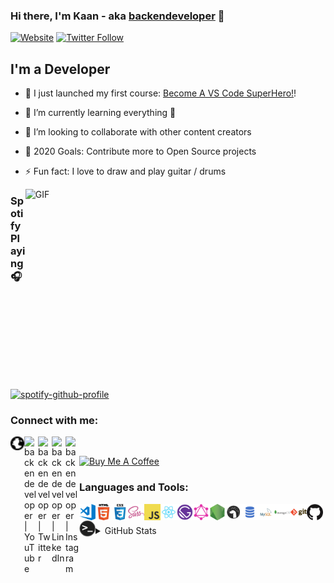 

### Hi there, I'm Kaan - aka [backendeveloper][website] 👋

[![Website](https://img.shields.io/website?label=backendeveloper.com&style=for-the-badge&url=https://backendeveloper.com)](https://backendeveloper.com)
[![Twitter Follow](https://img.shields.io/twitter/follow/backendeveloper?color=1DA1F2&logo=twitter&style=for-the-badge)](https://twitter.com/intent/follow?original_referer=https%3A%2F%2Fgithub.com%2Fbackendeveloper&screen_name=backendeveloper)

## I'm a Developer

- 🔭 I just launched my first course: [Become A VS Code SuperHero!][course]!
- 🌱 I’m currently learning everything 🤣
- 👯 I’m looking to collaborate with other content creators
- 🥅 2020 Goals: Contribute more to Open Source projects
- ⚡ Fun fact: I love to draw and play guitar / drums

  <img align="right" alt="GIF" src="https://github.com/abhisheknaiidu/abhisheknaiidu/blob/master/code.gif?raw=true" width="500" height="320" />

### Spotify Playing 🎧
[![spotify-github-profile](https://spotify-github-profile.vercel.app/api/view?uid=juniordeveloper&cover_image=true&theme=novatorem)](https://spotify-github-profile.vercel.app/api/view?uid=juniordeveloper&redirect=true)

### Connect with me:

[<img align="left" alt="backendeveloper.com" width="22px" src="https://raw.githubusercontent.com/iconic/open-iconic/master/svg/globe.svg" />][website]
[<img align="left" alt="backendeveloper | YouTube" width="22px" src="https://cdn.jsdelivr.net/npm/simple-icons@v3/icons/youtube.svg" />][youtube]
[<img align="left" alt="backendeveloper | Twitter" width="22px" src="https://cdn.jsdelivr.net/npm/simple-icons@v3/icons/twitter.svg" />][twitter]
[<img align="left" alt="backendeveloper | LinkedIn" width="22px" src="https://cdn.jsdelivr.net/npm/simple-icons@v3/icons/linkedin.svg" />][linkedin]
[<img align="left" alt="backendeveloper | Instagram" width="22px" src="https://cdn.jsdelivr.net/npm/simple-icons@v3/icons/instagram.svg" />][instagram]

<br />

<a href="https://www.buymeacoffee.com/backendeveloper" target="_blank"><img src="https://cdn.buymeacoffee.com/buttons/v2/default-red.png" alt="Buy Me A Coffee" width="150" ></a>

### Languages and Tools:

[<img align="left" alt="Visual Studio Code" width="26px" src="https://raw.githubusercontent.com/github/explore/80688e429a7d4ef2fca1e82350fe8e3517d3494d/topics/visual-studio-code/visual-studio-code.png" />][webdevplaylist]
[<img align="left" alt="HTML5" width="26px" src="https://raw.githubusercontent.com/github/explore/80688e429a7d4ef2fca1e82350fe8e3517d3494d/topics/html/html.png" />][webdevplaylist]
[<img align="left" alt="CSS3" width="26px" src="https://raw.githubusercontent.com/github/explore/80688e429a7d4ef2fca1e82350fe8e3517d3494d/topics/css/css.png" />][cssplaylist]
[<img align="left" alt="Sass" width="26px" src="https://raw.githubusercontent.com/github/explore/80688e429a7d4ef2fca1e82350fe8e3517d3494d/topics/sass/sass.png" />][cssplaylist]
[<img align="left" alt="JavaScript" width="26px" src="https://raw.githubusercontent.com/github/explore/80688e429a7d4ef2fca1e82350fe8e3517d3494d/topics/javascript/javascript.png" />][jsplaylist]
[<img align="left" alt="React" width="26px" src="https://raw.githubusercontent.com/github/explore/80688e429a7d4ef2fca1e82350fe8e3517d3494d/topics/react/react.png" />][reactplaylist]
[<img align="left" alt="Gatsby" width="26px" src="https://raw.githubusercontent.com/github/explore/e94815998e4e0713912fed477a1f346ec04c3da2/topics/gatsby/gatsby.png" />][webdevplaylist]
[<img align="left" alt="GraphQL" width="26px" src="https://raw.githubusercontent.com/github/explore/80688e429a7d4ef2fca1e82350fe8e3517d3494d/topics/graphql/graphql.png" />][webdevplaylist]
[<img align="left" alt="Node.js" width="26px" src="https://raw.githubusercontent.com/github/explore/80688e429a7d4ef2fca1e82350fe8e3517d3494d/topics/nodejs/nodejs.png" />][webdevplaylist]
[<img align="left" alt="Deno" width="26px" src="https://raw.githubusercontent.com/github/explore/361e2821e2dea67711cde99c9c40ed357061cf27/topics/deno/deno.png" />][webdevplaylist]
[<img align="left" alt="SQL" width="26px" src="https://raw.githubusercontent.com/github/explore/80688e429a7d4ef2fca1e82350fe8e3517d3494d/topics/sql/sql.png" />][webdevplaylist]
[<img align="left" alt="MySQL" width="26px" src="https://raw.githubusercontent.com/github/explore/80688e429a7d4ef2fca1e82350fe8e3517d3494d/topics/mysql/mysql.png" />][webdevplaylist]
[<img align="left" alt="MongoDB" width="26px" src="https://raw.githubusercontent.com/github/explore/80688e429a7d4ef2fca1e82350fe8e3517d3494d/topics/mongodb/mongodb.png" />][webdevplaylist]
[<img align="left" alt="Git" width="26px" src="https://raw.githubusercontent.com/github/explore/80688e429a7d4ef2fca1e82350fe8e3517d3494d/topics/git/git.png" />][webdevplaylist]
[<img align="left" alt="GitHub" width="26px" src="https://raw.githubusercontent.com/github/explore/78df643247d429f6cc873026c0622819ad797942/topics/github/github.png" />][webdevplaylist]
[<img align="left" alt="Terminal" width="26px" src="https://raw.githubusercontent.com/github/explore/80688e429a7d4ef2fca1e82350fe8e3517d3494d/topics/terminal/terminal.png" />][webdevplaylist]

<br />
<br />

<details>
  <summary>GitHub Stats</summary>
  
[![Top Langs](https://github-readme-stats.vercel.app/api/top-langs/?username=backendeveloper&layout=compact&show_icons=true&theme=radical)](https://github.com/backendeveloper/github-readme-stats)

![backendeveloper's GitHub stats](https://github-readme-stats.vercel.app/api?username=backendeveloper&show_icons=true&theme=radical)

</details>

[website]: https://kaanuygur.com
[course]: http://vsCodeHero.com
[twitter]: https://twitter.com/backendeveloper
[youtube]: https://youtube.com/backendeveloper
[instagram]: https://instagram.com/backendeveloper
[linkedin]: https://linkedin.com/in/kaan.uygur
[webdevplaylist]: https://www.youtube.com/playlist?list=PLkwxH9e_vrAJ0WbEsFA9W3I1W-g_BTsbt
[jsplaylist]: https://www.youtube.com/playlist?list=PLkwxH9e_vrALRJKu7wfXby3MKeflhTu6B
[cssplaylist]: https://www.youtube.com/playlist?list=PLkwxH9e_vrALSdvZuEh6gqQdmDoDIoqz4
[reactplaylist]: https://www.youtube.com/playlist?list=PLkwxH9e_vrAK4TdffpxKY3QGyHCpxFcQ0
